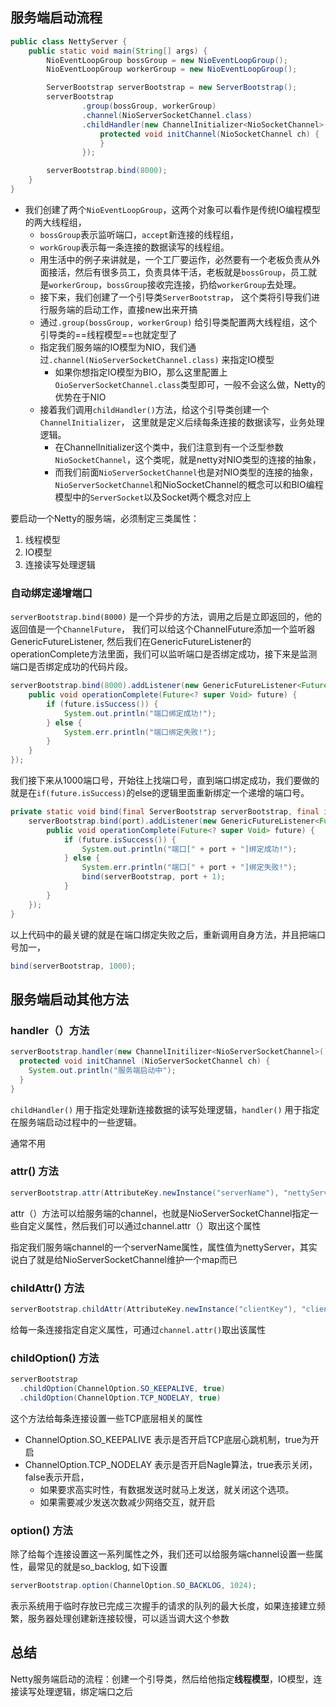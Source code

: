 ## 服务端启动流程



```java
public class NettyServer {
    public static void main(String[] args) {
        NioEventLoopGroup bossGroup = new NioEventLoopGroup();
        NioEventLoopGroup workerGroup = new NioEventLoopGroup();

        ServerBootstrap serverBootstrap = new ServerBootstrap();
        serverBootstrap
                .group(bossGroup, workerGroup)
                .channel(NioServerSocketChannel.class)
                .childHandler(new ChannelInitializer<NioSocketChannel>() {
                    protected void initChannel(NioSocketChannel ch) {
                    }
                });

        serverBootstrap.bind(8000);
    }
}
```

* 我们创建了两个`NioEventLoopGroup`，这两个对象可以看作是传统IO编程模型的两大线程组，
  * `bossGroup`表示监听端口，`accept`新连接的线程组，
  * `workGroup`表示每一条连接的数据读写的线程组。
  * 用生活中的例子来讲就是，一个工厂要运作，必然要有一个老板负责从外面接活，然后有很多员工，负责具体干活，老板就是`bossGroup`，员工就是`workerGroup`，`bossGroup`接收完连接，扔给`workerGroup`去处理。
  * 接下来，我们创建了一个引导类`ServerBootstrap`， 这个类将引导我们进行服务端的启动工作，直接new出来开搞
  * 通过`.group(bossGroup, workerGroup)` 给引导类配置两大线程组，这个引导类的==线程模型==也就定型了
  * 指定我们服务端的IO模型为NIO，我们通过`.channel(NioServerSocketChannel.class)` 来指定IO模型
    * 如果你想指定IO模型为BIO，那么这里配置上`OioServerSocketChannel.class`类型即可，一般不会这么做，Netty的优势在于NIO
  * 接着我们调用`childHandler()`方法，给这个引导类创建一个`ChannelInitializer`， 这里就是定义后续每条连接的数据读写，业务处理逻辑。
    * 在ChannelInitializer这个类中，我们注意到有一个泛型参数`NioSocketChannel`，这个类呢，就是netty对NIO类型的连接的抽象，
    * 而我们前面`NioServerSocketChannel`也是对NIO类型的连接的抽象，`NioServerSocketChannel`和NioSocketChannel的概念可以和BIO编程模型中的`ServerSocket`以及Socket两个概念对应上



要启动一个Netty的服务端，必须制定三类属性：

1. 线程模型
2. IO模型
3. 连接读写处理逻辑



### 自动绑定递增端口



`serverBootstrap.bind(8000)` 是一个异步的方法，调用之后是立即返回的，他的返回值是一个`ChannelFuture`， 我们可以给这个ChannelFuture添加一个监听器GenericFutureListener, 然后我们在GenericFutureListener的operationComplete方法里面，我们可以监听端口是否绑定成功，接下来是监测端口是否绑定成功的代码片段。

```java
serverBootstrap.bind(8000).addListener(new GenericFutureListener<Future<? super Void>>() {
    public void operationComplete(Future<? super Void> future) {
        if (future.isSuccess()) {
            System.out.println("端口绑定成功!");
        } else {
            System.err.println("端口绑定失败!");
        }
    }
});

```

我们接下来从1000端口号，开始往上找端口号，直到端口绑定成功，我们要做的就是在`if(future.isSuccess)`的else的逻辑里面重新绑定一个递增的端口号。

```java
private static void bind(final ServerBootstrap serverBootstrap, final int port) {
    serverBootstrap.bind(port).addListener(new GenericFutureListener<Future<? super Void>>() {
        public void operationComplete(Future<? super Void> future) {
            if (future.isSuccess()) {
                System.out.println("端口[" + port + "]绑定成功!");
            } else {
                System.err.println("端口[" + port + "]绑定失败!");
                bind(serverBootstrap, port + 1);
            }
        }
    });
}
```

以上代码中的最关键的就是在端口绑定失败之后，重新调用自身方法，并且把端口号加一，

```java
bind(serverBootstrap, 1000);
```

## 服务端启动其他方法

### handler（）方法

```java
serverBootstrap.handler(new ChannelInitilizer<NioServerSocketChannel>() {
  protected void initChannel (NioServerSocketChannel ch) {
    System.out.println("服务端启动中");
  }
}
```

`childHandler()` 用于指定处理新连接数据的读写处理逻辑，`handler()` 用于指定在服务端启动过程中的一些逻辑。

通常不用

### attr() 方法

```java
serverBootstrap.attr(AttributeKey.newInstance("serverName"), "nettyServer");
```

attr（）方法可以给服务端的channel，也就是NioServerSocketChannel指定一些自定义属性，然后我们可以通过channel.attr（）取出这个属性

指定我们服务端channel的一个serverName属性，属性值为nettyServer，其实说白了就是给NioServerSocketChannel维护一个map而已

### childAttr() 方法

```java
serverBootstrap.childAttr(AttributeKey.newInstance("clientKey"), "clientValue");
```

给每一条连接指定自定义属性，可通过`channel.attr()`取出该属性



### childOption() 方法

```java
serverBootstrap
  .childOption(ChannelOption.SO_KEEPALIVE, true)
  .childOption(ChannelOption.TCP_NODELAY, true)
```

这个方法给每条连接设置一些TCP底层相关的属性

* ChannelOption.SO_KEEPALIVE 表示是否开启TCP底层心跳机制，true为开启
* ChannelOption.TCP_NODELAY 表示是否开启Nagle算法，true表示关闭，false表示开启，
  * 如果要求高实时性，有数据发送时就马上发送，就关闭这个选项。
  * 如果需要减少发送次数减少网络交互，就开启



### option() 方法

除了给每个连接设置这一系列属性之外，我们还可以给服务端channel设置一些属性，最常见的就是so_backlog, 如下设置

```java
serverBootstrap.option(ChannelOption.SO_BACKLOG, 1024);
```

表示系统用于临时存放已完成三次握手的请求的队列的最大长度，如果连接建立频繁，服务器处理创建新连接较慢，可以适当调大这个参数



## 总结

Netty服务端启动的流程：创建一个引导类，然后给他指定**线程模型**，IO模型，连接读写处理逻辑，绑定端口之后



